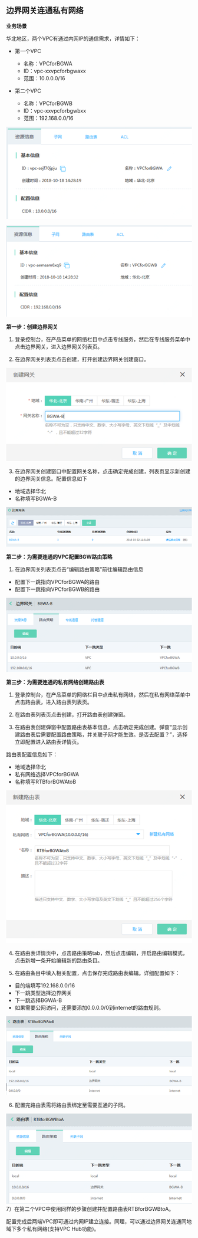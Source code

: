 ##  **边界网关连通私有网络**

**业务场景**

华北地区，两个VPC有通过内网IP的通信需求，详情如下：

- 第一个VPC

  - 名称：VPCforBGWA
  - ID：vpc-xxvpcforbgwaxx
  - 范围：10.0.0.0/16

- 第二个VPC

  - 名称：VPCforBGWB
  - ID：vpc-xxvpcforbgwbxx
  - 范围：192.168.0.0/16

![](/image/Networking/Virtual-Private-Cloud/Getting-Started/Border-Gateway-Connects-VPC/Step1-1.png)

![](/image/Networking/Virtual-Private-Cloud/Getting-Started/Border-Gateway-Connects-VPC/Step1-2.png)

**第一步：创建边界网关**

1) 登录控制台，在产品菜单的网络栏目中点击专线服务，然后在专线服务菜单中点击边界网关，进入边界网关列表页。

2) 在边界网关列表页点击创建，打开创建边界网关创建窗口。

![](/image/Networking/Virtual-Private-Cloud/Getting-Started/Border-Gateway-Connects-VPC/Step2-1.png)

3) 在边界网关创建窗口中配置网关名称，点击确定完成创建，列表页显示新创建的边界网关信息。配置信息如下

- 地域选择华北
- 名称填写BGWA-B

![](/image/Networking/Virtual-Private-Cloud/Getting-Started/Border-Gateway-Connects-VPC/Step2-2.png)

**第二步：为需要连通的VPC配置BGW路由策略**

1) 在边界网关列表页点击“编辑路由策略”前往编辑路由信息

- 配置下一跳指向VPCforBGWA的路由
- 配置下一跳指向VPCforBGWB的路由

![](/image/Networking/Virtual-Private-Cloud/Getting-Started/Border-Gateway-Connects-VPC/Step3-1.png)

**第三步：为需要连通的私有网络创建路由表**

1) 登录控制台，在产品菜单的网络栏目中点击私有网络，然后在私有网络菜单中点击路由表，进入路由表列表页。

2) 在路由表列表页点击创建，打开路由表创建弹窗。

3) 在路由表创建弹窗中配置路由表基本信息，点击确定完成创建。弹窗“显示创建路由表后需要配置路由策略，并关联子网才能生效。是否去配置？”，选择立即配置进入路由表详情页。

路由表配置信息如下：

- 地域选择华北
- 私有网络选择VPCforBGWA
- 名称填写RTBforBGWAtoB

![](/image/Networking/Virtual-Private-Cloud/Getting-Started/Border-Gateway-Connects-VPC/Step4-1.png) 

4) 在路由表详情页中，点击路由策略tab，然后点击编辑，开启路由编辑模式，点击新增一条开始编辑新的路由条目。

5) 在路由条目中填入相关配置，点击保存完成路由表编辑。详细配置如下：

- 目的端填写192.168.0.0/16
- 下一跳类型选择边界网关
- 下一跳选择BGWA-B
- 如果需要公网访问，还需要添加0.0.0.0/0到internet的路由规则。

![](/image/Networking/Virtual-Private-Cloud/Getting-Started/Border-Gateway-Connects-VPC/Step4-2.png)

6) 配置完路由表需将路由表绑定至需要互通的子网。

![](/image/Networking/Virtual-Private-Cloud/Getting-Started/Border-Gateway-Connects-VPC/Step4-3.png) 
7）在第二个VPC中使用同样的步骤创建并配置路由表RTBforBGWBtoA。

配置完成后两端VPC即可通过内网IP建立连接。同理，可以通过边界网关连通同地域下多个私有网络(支持VPC Hub功能)。
